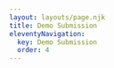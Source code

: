 ```yaml
---
layout: layouts/page.njk
title: Demo Submission
eleventyNavigation:
  key: Demo Submission
  order: 4
---
```


